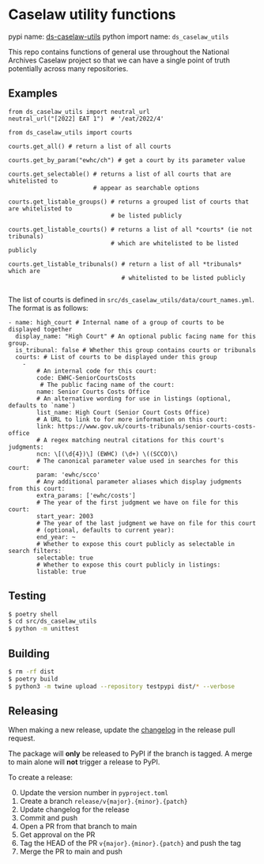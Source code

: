 # Caselaw utility functions

pypi name: [ds-caselaw-utils](https://pypi.org/project/ds-caselaw-utils)
python import name: `ds_caselaw_utils`

This repo contains functions of general use throughout the National Archives Caselaw project
so that we can have a single point of truth potentially across many repositories.

## Examples

```
from ds_caselaw_utils import neutral_url
neutral_url("[2022] EAT 1")  # '/eat/2022/4'

from ds_caselaw_utils import courts

courts.get_all() # return a list of all courts

courts.get_by_param("ewhc/ch") # get a court by its parameter value

courts.get_selectable() # returns a list of all courts that are whitelisted to
                        # appear as searchable options

courts.get_listable_groups() # returns a grouped list of courts that are whitelisted to
                             # be listed publicly

courts.get_listable_courts() # returns a list of all *courts* (ie not tribunals)
                             # which are whitelisted to be listed publicly

courts.get_listable_tribunals() # return a list of all *tribunals*  which are
                                # whitelisted to be listed publicly


```

The list of courts is defined in `src/ds_caselaw_utils/data/court_names.yml`. The format is as follows:

```
- name: high_court # Internal name of a group of courts to be displayed together
  display_name: "High Court" # An optional public facing name for this group.
  is_tribunal: false # Whether this group contains courts or tribunals
  courts: # List of courts to be displayed under this group
    -
        # An internal code for this court:
        code: EWHC-SeniorCourtsCosts
         # The public facing name of the court:
        name: Senior Courts Costs Office
        # An alternative wording for use in listings (optional, defaults to `name`)
        list_name: High Court (Senior Court Costs Office)
        # A URL to link to for more information on this court:
        link: https://www.gov.uk/courts-tribunals/senior-courts-costs-office
        # A regex matching neutral citations for this court's judgments:
        ncn: \[(\d{4})\] (EWHC) (\d+) \((SCCO)\)
        # The canonical parameter value used in searches for this court:
        param: 'ewhc/scco'
        # Any additional parameter aliases which display judgments from this court:
        extra_params: ['ewhc/costs']
        # The year of the first judgment we have on file for this court:
        start_year: 2003
        # The year of the last judgment we have on file for this court
        # (optional, defaults to current year):
        end_year: ~
        # Whether to expose this court publicly as selectable in search filters:
        selectable: true
        # Whether to expose this court publicly in listings:
        listable: true
```

## Testing

```bash
$ poetry shell
$ cd src/ds_caselaw_utils
$ python -m unittest
```

## Building

```bash
$ rm -rf dist
$ poetry build
$ python3 -m twine upload --repository testpypi dist/* --verbose
```

## Releasing

When making a new release, update the [changelog](CHANGELOG.md) in the release
pull request.

The package will **only** be released to PyPI if the branch is tagged. A merge
to main alone will **not** trigger a release to PyPI.

To create a release:

0. Update the version number in `pyproject.toml`
1. Create a branch `release/v{major}.{minor}.{patch}`
2. Update changelog for the release
3. Commit and push
4. Open a PR from that branch to main
5. Get approval on the PR
6. Tag the HEAD of the PR `v{major}.{minor}.{patch}` and push the tag
7. Merge the PR to main and push
